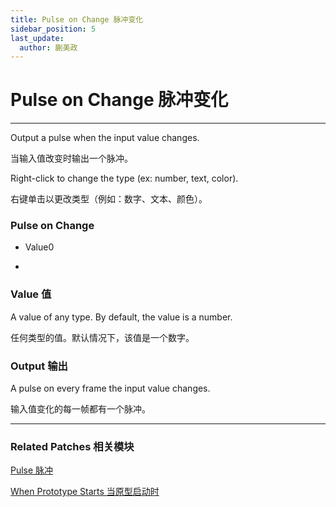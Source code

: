 ```yaml
---
title: Pulse on Change 脉冲变化
sidebar_position: 5
last_update:
  author: 蒯美政
---
```


# Pulse on Change 脉冲变化

---

Output a pulse when the input value changes.

当输入值改变时输出一个脉冲。

Right-click to change the type (ex: number, text, color).

右键单击以更改类型（例如：数字、文本、颜色）。

<div className="patch-container">
    <div className="patch processor">
        <h3>Pulse on Change</h3>
        <ul className="inputs">
            <li>Value<span>0</span></li>
        </ul>
        <ul className="outputs">
            <li><span className="patch-pulse-preview"><span className="dot"></span></span></li>
        </ul>
    </div>
</div>

### Value 值

A value of any type. By default, the value is a number.

任何类型的值。默认情况下，该值是一个数字。

### Output 输出

A pulse on every frame the input value changes.

输入值变化的每一帧都有一个脉冲。

---

### Related Patches 相关模块

[Pulse 脉冲](./Pulse.md)

[When Prototype Starts 当原型启动时](./When%20Prototype%20Starts.md)
